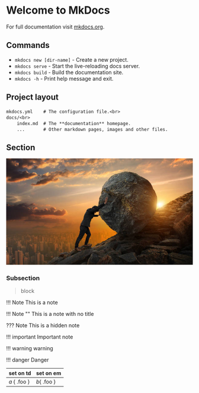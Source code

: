 # Welcome to MkDocs

For full documentation visit [mkdocs.org](https://www.mkdocs.org).

## Commands

* `mkdocs new [dir-name]` - Create a new project.
* `mkdocs serve` - Start the live-reloading docs server.
* `mkdocs build` - Build the documentation site.
* `mkdocs -h` - Print help message and exit.

## Project layout

```
mkdocs.yml    # The configuration file.<br>
docs/<br>
    index.md  # The **documentation** homepage.
    ...       # Other markdown pages, images and other files.
```

## Section

![link](../images/image.jpg)

### Subsection


> block

!!! Note
    This is a note

!!! Note ""
    This is a note with no title

??? Note
    This is a hidden note 

!!! important
    Important note

!!! warning
    warning

!!! danger
    Danger


| set on td    | set on em   |
|--------------|-------------|
| *a* { .foo } | *b*{ .foo } |